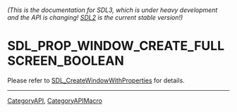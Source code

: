 ###### (This is the documentation for SDL3, which is under heavy development and the API is changing! [SDL2](https://wiki.libsdl.org/SDL2/) is the current stable version!)
# SDL_PROP_WINDOW_CREATE_FULLSCREEN_BOOLEAN

Please refer to [SDL_CreateWindowWithProperties](SDL_CreateWindowWithProperties) for details.

----
[CategoryAPI](CategoryAPI), [CategoryAPIMacro](CategoryAPIMacro)

